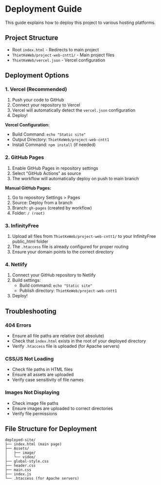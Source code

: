 # Deployment Guide

This guide explains how to deploy this project to various hosting platforms.

## Project Structure
- Root `index.html` - Redirects to main project
- `ThietKeWeb/project-web-cntt1/` - Main project files
- `ThietKeWeb/vercel.json` - Vercel configuration

## Deployment Options

### 1. Vercel (Recommended)
1. Push your code to GitHub
2. Connect your repository to Vercel
3. Vercel will automatically detect the `vercel.json` configuration
4. Deploy!

**Vercel Configuration:**
- Build Command: `echo "Static site"`
- Output Directory: `ThietKeWeb/project-web-cntt1`
- Install Command: `npm install` (if needed)

### 2. GitHub Pages
1. Enable GitHub Pages in repository settings
2. Select "GitHub Actions" as source
3. The workflow will automatically deploy on push to main branch

**Manual GitHub Pages:**
1. Go to repository Settings > Pages
2. Source: Deploy from a branch
3. Branch: `gh-pages` (created by workflow)
4. Folder: `/ (root)`

### 3. InfinityFree
1. Upload all files from `ThietKeWeb/project-web-cntt1/` to your InfinityFree public_html folder
2. The `.htaccess` file is already configured for proper routing
3. Ensure your domain points to the correct directory

### 4. Netlify
1. Connect your GitHub repository to Netlify
2. Build settings:
   - Build command: `echo "Static site"`
   - Publish directory: `ThietKeWeb/project-web-cntt1`
3. Deploy!

## Troubleshooting

### 404 Errors
- Ensure all file paths are relative (not absolute)
- Check that `index.html` exists in the root of your deployed directory
- Verify `.htaccess` file is uploaded (for Apache servers)

### CSS/JS Not Loading
- Check file paths in HTML files
- Ensure all assets are uploaded
- Verify case sensitivity of file names

### Images Not Displaying
- Check image file paths
- Ensure images are uploaded to correct directories
- Verify file permissions

## File Structure for Deployment
```
deployed-site/
├── index.html (main page)
├── Assets/
│   ├── image/
│   └── video/
├── global-style.css
├── header.css
├── main.css
├── index.js
└── .htaccess (for Apache servers)
```
